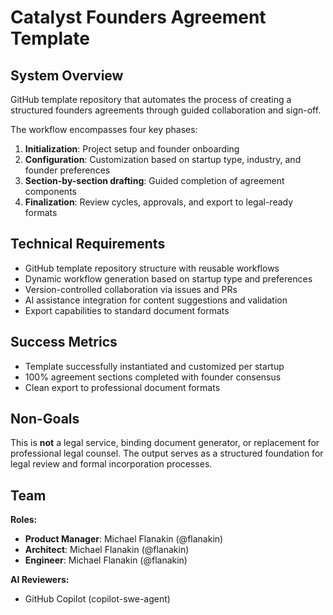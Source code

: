# Catalyst Founders Agreement Template

## System Overview

GitHub template repository that automates the process of creating a structured founders agreements through guided collaboration and sign-off.

The workflow encompasses four key phases:

1. **Initialization**: Project setup and founder onboarding
2. **Configuration**: Customization based on startup type, industry, and founder preferences
3. **Section-by-section drafting**: Guided completion of agreement components
4. **Finalization**: Review cycles, approvals, and export to legal-ready formats

## Technical Requirements

- GitHub template repository structure with reusable workflows
- Dynamic workflow generation based on startup type and preferences
- Version-controlled collaboration via issues and PRs
- AI assistance integration for content suggestions and validation
- Export capabilities to standard document formats

## Success Metrics

- Template successfully instantiated and customized per startup
- 100% agreement sections completed with founder consensus
- Clean export to professional document formats

## Non-Goals

This is **not** a legal service, binding document generator, or replacement for professional legal counsel. The output serves as a structured foundation for legal review and formal incorporation processes.

## Team

**Roles:**

- **Product Manager**: Michael Flanakin (@flanakin)
- **Architect**: Michael Flanakin (@flanakin)
- **Engineer**: Michael Flanakin (@flanakin)

**AI Reviewers:**

- GitHub Copilot (copilot-swe-agent)
